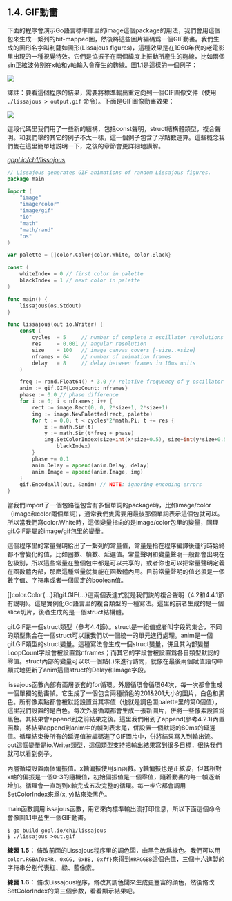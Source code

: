 ## 1.4. GIF動畵

下面的程序會演示Go語言標準庫里的image這個package的用法，我們會用這個包來生成一繫列的bit-mapped圖，然後將這些圖片編碼爲一個GIF動畵。我們生成的圖形名字叫利薩如圖形(Lissajous figures)，這種效果是在1960年代的老電影里出現的一種視覺特效。它們是協振子在兩個緯度上振動所産生的麴線，比如兩個sin正絃波分别在x軸和y軸輸入會産生的麴線。圖1.1是這樣的一個例子：

![](../images/ch1-01.png)

譯註：要看這個程序的結果，需要將標準輸出重定向到一個GIF圖像文件（使用 `./lissajous > output.gif` 命令）。下面是GIF圖像動畵效果：

![](../images/ch1-01.gif)

這段代碼里我們用了一些新的結構，包括const聲明，struct結構體類型，複合聲明。和我們舉的其它的例子不太一樣，這一個例子包含了浮點數運算。這些概念我們隻在這里簡單地説明一下，之後的章節會更詳細地講解。

<u><i>gopl.io/ch1/lissajous</i></u>
```go
// Lissajous generates GIF animations of random Lissajous figures.
package main

import (
	"image"
	"image/color"
	"image/gif"
	"io"
	"math"
	"math/rand"
	"os"
)

var palette = []color.Color{color.White, color.Black}

const (
	whiteIndex = 0 // first color in palette
	blackIndex = 1 // next color in palette
)

func main() {
	lissajous(os.Stdout)
}

func lissajous(out io.Writer) {
	const (
		cycles  = 5     // number of complete x oscillator revolutions
		res     = 0.001 // angular resolution
		size    = 100   // image canvas covers [-size..+size]
		nframes = 64    // number of animation frames
		delay   = 8     // delay between frames in 10ms units
	)

	freq := rand.Float64() * 3.0 // relative frequency of y oscillator
	anim := gif.GIF{LoopCount: nframes}
	phase := 0.0 // phase difference
	for i := 0; i < nframes; i++ {
		rect := image.Rect(0, 0, 2*size+1, 2*size+1)
		img := image.NewPaletted(rect, palette)
		for t := 0.0; t < cycles*2*math.Pi; t += res {
			x := math.Sin(t)
			y := math.Sin(t*freq + phase)
			img.SetColorIndex(size+int(x*size+0.5), size+int(y*size+0.5),
				blackIndex)
		}
		phase += 0.1
		anim.Delay = append(anim.Delay, delay)
		anim.Image = append(anim.Image, img)
	}
	gif.EncodeAll(out, &anim) // NOTE: ignoring encoding errors
}

```

當我們import了一個包路徑包含有多個單詞的package時，比如image/color（image和color兩個單詞），通常我們隻需要用最後那個單詞表示這個包就可以。所以當我們寫color.White時，這個變量指向的是image/color包里的變量，同理gif.GIF是屬於image/gif包里的變量。

這個程序里的常量聲明給出了一繫列的常量值，常量是指在程序編譯後運行時始終都不會變化的值，比如圈數、幀數、延遲值。常量聲明和變量聲明一般都會出現在包級别，所以這些常量在整個包中都是可以共享的，或者你也可以把常量聲明定義在函數體內部，那麽這種常量就隻能在函數體內用。目前常量聲明的值必須是一個數字值、字符串或者一個固定的boolean值。

[]color.Color{...}和gif.GIF{...}這兩個表達式就是我們説的複合聲明（4.2和4.4.1節有説明）。這是實例化Go語言里的複合類型的一種寫法。這里的前者生成的是一個slice切片，後者生成的是一個struct結構體。

gif.GIF是一個struct類型（參考4.4節）。struct是一組值或者叫字段的集合，不同的類型集合在一個struct可以讓我們以一個統一的單元進行處理。anim是一個gif.GIF類型的struct變量。這種寫法會生成一個struct變量，併且其內部變量LoopCount字段會被設置爲nframes；而其它的字段會被設置爲各自類型默認的零值。struct內部的變量可以以一個點(.)來進行訪問，就像在最後兩個賦值語句中顯式地更新了anim這個struct的Delay和Image字段。

lissajous函數內部有兩層嵌套的for循環。外層循環會循環64次，每一次都會生成一個單獨的動畵幀。它生成了一個包含兩種顔色的201&201大小的圖片，白色和黑色。所有像素點都會被默認設置爲其零值（也就是調色闆palette里的第0個值），這里我們設置的是白色。每次外層循環都會生成一張新圖片，併將一些像素設置爲黑色。其結果會append到之前結果之後。這里我們用到了append(參考4.2.1)內置函數，將結果append到anim中的幀列表末尾，併設置一個默認的80ms的延遲值。循環結束後所有的延遲值被編碼進了GIF圖片中，併將結果寫入到輸出流。out這個變量是io.Writer類型，這個類型支持把輸出結果寫到很多目標，很快我們就可以看到例子。

內層循環設置兩個偏振值。x軸偏振使用sin函數。y軸偏振也是正絃波，但其相對x軸的偏振是一個0-3的隨機值，初始偏振值是一個零值，隨着動畵的每一幀逐漸增加。循環會一直跑到x軸完成五次完整的循環。每一步它都會調用SetColorIndex來爲(x, y)點來染黑色。

main函數調用lissajous函數，用它來向標準輸出流打印信息，所以下面這個命令會像圖1.1中産生一個GIF動畵。

```
$ go build gopl.io/ch1/lissajous
$ ./lissajous >out.gif
```

**練習 1.5：** 脩改前面的Lissajous程序里的調色闆，由黑色改爲緑色。我們可以用`color.RGBA{0xRR, 0xGG, 0xBB, 0xff}`來得到`#RRGGBB`這個色值，三個十六進製的字符串分别代表紅、緑、藍像素。

**練習 1.6：** 脩改Lissajous程序，脩改其調色闆來生成更豐富的顔色，然後脩改SetColorIndex的第三個參數，看看顯示結果吧。
